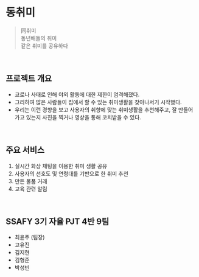 # 동취미
> 同취미 <br>
> 동년배들의 취미 <br>
> 같은 취미를 공유하다

<br>

## 프로젝트 개요
- 코로나 사태로 인해 야외 활동에 대한 제한이 엄격해졌다. 
- 그리하여 많은 사람들이 집에서 할 수 있는 취미생활을 찾아나서기 시작했다.
- 우리는 이런 경향을 보고 사용자의 취향에 맞는 취미생활을 추천해주고, 잘 만들어가고 있는지 사진을 찍거나 영상을 통해 코치받을 수 있다.

<br>

## 주요 서비스
1. 실시간 화상 채팅을 이용한 취미 생활 공유
2. 사용자의 선호도 및 연령대를 기반으로 한 취미 추천
3. 만든 물품 거래
4. 교육 관련 알림

<br>

## SSAFY 3기 자율 PJT 4반 9팀
- 최윤주 (팀장)
- 고유진
- 김지현
- 김형준
- 박성빈
